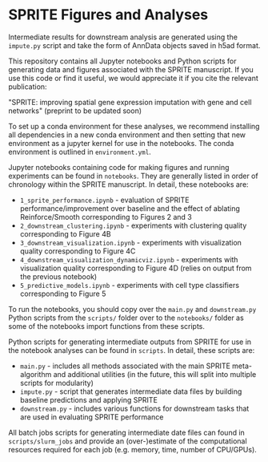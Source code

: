 # SPRITE Figures and Analyses

Intermediate results for downstream analysis are generated using the ```impute.py``` script and take the form of AnnData objects saved in h5ad format.

This repository contains all Jupyter notebooks and Python scripts for generating data and figures associated with the SPRITE manuscript. If you use this code or find it useful, we would appreciate it if you cite the relevant publication:

"SPRITE: improving spatial gene expression imputation with gene and cell networks" (preprint to be updated soon)


To set up a conda environment for these analyses, we recommend installing all dependencies in a new conda environment and then setting that new environment as a jupyter kernel for use in the notebooks. The conda environment is outlined in ```environment.yml```.

Jupyter notebooks containing code for making figures and running experiments can be found in ```notebooks```. They are generally listed in order of chronology within the SPRITE manuscript. In detail, these notebooks are:
- ```1_sprite_performance.ipynb``` - evaluation of SPRITE performance/improvement over baseline and the effect of ablating Reinforce/Smooth corresponding to Figures 2 and 3
- ```2_downstream_clustering.ipynb``` - experiments with clustering quality corresponding to Figure 4B
- ```3_downstream_visualization.ipynb``` - experiments with visualization quality corresponding to Figure 4C
- ```4_downstream_visualization_dynamicviz.ipynb``` - experiments with visualization quality corresponding to Figure 4D (relies on output from the previous notebook)
- ```5_predictive_models.ipynb``` - experiments with cell type classifiers corresponding to Figure 5

To run the notebooks, you should copy over the `main.py` and `downstream.py` Python scripts from the ```scripts/``` folder over to the ```notebooks/``` folder as some of the notebooks import functions from these scripts.

Python scripts for generating intermediate outputs from SPRITE for use in the notebook analyses can be found in ```scripts```. In detail, these scripts are:
- ```main.py``` - includes all methods associated with the main SPRITE meta-algorithm and additional utilities (in the future, this will split into multiple scripts for modularity)
- ```impute.py``` - script that generates intermediate data files by building baseline predictions and applying SPRITE
- ```downstream.py``` - includes various functions for downstream tasks that are used in evaluating SPRITE performance


All batch jobs scripts for generating intermediate date files can found in ```scripts/slurm_jobs``` and provide an (over-)estimate of the computational resources required for each job (e.g. memory, time, number of CPU/GPUs).
